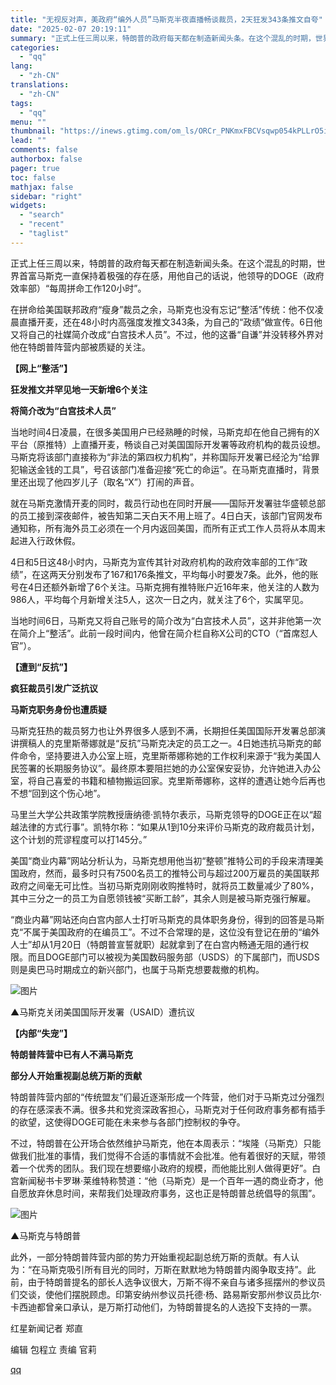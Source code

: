 ```yaml
---
title: "无视反对声，美政府“编外人员”马斯克半夜直播畅谈裁员，2天狂发343条推文自夸"
date: "2025-02-07 20:19:11"
summary: "正式上任三周以来，特朗普的政府每天都在制造新闻头条。在这个混乱的时期，世界首富马斯克一直保持着极强的..."
categories:
  - "qq"
lang:
  - "zh-CN"
translations:
  - "zh-CN"
tags:
  - "qq"
menu: ""
thumbnail: "https://inews.gtimg.com/om_ls/ORCr_PNKmxFBCVsqwp054kPLLrO5iVXq0qq3yrwBcXeCEAA_640360/0"
lead: ""
comments: false
authorbox: false
pager: true
toc: false
mathjax: false
sidebar: "right"
widgets:
  - "search"
  - "recent"
  - "taglist"
---
```


正式上任三周以来，特朗普的政府每天都在制造新闻头条。在这个混乱的时期，世界首富马斯克一直保持着极强的存在感，用他自己的话说，他领导的DOGE（政府效率部）“每周拼命工作120小时”。

在拼命给美国联邦政府“瘦身”裁员之余，马斯克也没有忘记“整活”传统：他不仅凌晨直播开麦，还在48小时内高强度发推文343条，为自己的“政绩”做宣传。6日他又将自己的社媒简介改成“白宫技术人员”。不过，他的这番“自谦”并没转移外界对他在特朗普阵营内部被质疑的关注。

**【网上“整活”】**

**狂发推文并罕见地一天新增6个关注**

**将简介改为“白宫技术人员”**

当地时间4日凌晨，在很多美国用户已经熟睡的时候，马斯克却在他自己拥有的X平台（原推特）上直播开麦，畅谈自己对美国国际开发署等政府机构的裁员设想。马斯克将该部门直接称为“非法的第四权力机构”，并称国际开发署已经沦为“给罪犯输送金钱的工具”，号召该部门准备迎接“死亡的命运”。在马斯克直播时，背景里还出现了他四岁儿子（取名“X”）打闹的声音。

就在马斯克激情开麦的同时，裁员行动也在同时开展——国际开发署驻华盛顿总部的员工接到深夜邮件，被告知第二天白天不用上班了。4日白天，该部门官网发布通知称，所有海外员工必须在一个月内返回美国，而所有正式工作人员将从本周末起进入行政休假。

4日和5日这48小时内，马斯克为宣传其针对政府机构的政府效率部的工作“政绩”，在这两天分别发布了167和176条推文，平均每小时要发7条。此外，他的账号在4日还额外新增了6个关注。马斯克拥有推特账户近16年来，他关注的人数为986人，平均每个月新增关注5人，这次一日之内，就关注了6个，实属罕见。

当地时间6日，马斯克又将自己账号的简介改为“白宫技术人员”，这并非他第一次在简介上“整活”。此前一段时间内，他曾在简介栏自称X公司的CTO（“首席怼人官”）。

**【遭到“反抗”】**

**疯狂裁员引发广泛抗议**

**马斯克职务身份也遭质疑**

马斯克狂热的裁员努力也让外界很多人感到不满，长期担任美国国际开发署总部演讲撰稿人的克里斯蒂娜就是“反抗”马斯克决定的员工之一。4日她违抗马斯克的邮件命令，坚持要进入办公室上班，克里斯蒂娜称她的工作权利来源于“我为美国人民签署的长期服务协议”。最终原本要阻拦她的办公室保安妥协，允许她进入办公室，将自己喜爱的书籍和植物搬运回家。克里斯蒂娜称，这样的遭遇让她今后再也不想“回到这个伤心地”。

马里兰大学公共政策学院教授唐纳德·凯特尔表示，马斯克领导的DOGE正在以“超越法律的方式行事”。凯特尔称：“如果从1到10分来评价马斯克的政府裁员计划，这个计划的荒谬程度可以打145分。”

美国“商业内幕”网站分析认为，马斯克想用他当初“整顿”推特公司的手段来清理美国政府，然而，最多时只有7500名员工的推特公司与超过200万雇员的美国联邦政府之间毫无可比性。当初马斯克刚刚收购推特时，就将员工数量减少了80%，其中三分之一的员工为自愿领钱被“买断工龄”，其余人则是被马斯克强行解雇。

“商业内幕”网站还向白宫内部人士打听马斯克的具体职务身份，得到的回答是马斯克“不属于美国政府的在编员工”。不过不合常理的是，这位没有登记在册的“编外人士”却从1月20日（特朗普宣誓就职）起就拿到了在白宫内畅通无阻的通行权限。而且DOGE部门可以被视为美国数码服务部（USDS）的下属部门，而USDS则是奥巴马时期成立的新兴部门，也属于马斯克想要裁撤的机构。

![图片](https://inews.gtimg.com/om_bt/O0vURPsQz80YbWtUIhR5U0_Jkq5x_VbxUncwZSRXk9R_sAA/1000)

▲马斯克关闭美国国际开发署（USAID）遭抗议

**【内部“失宠”】**

**特朗普阵营中已有人不满马斯克**

**部分人开始重视副总统万斯的贡献**  


特朗普阵营内部的“传统盟友”们最近逐渐形成一个阵营，他们对于马斯克过分强烈的存在感深表不满。很多共和党资深政客担心，马斯克对于任何政府事务都有插手的欲望，这使得DOGE可能在未来参与各部门控制权的争夺。  


不过，特朗普在公开场合依然维护马斯克，他在本周表示：“埃隆（马斯克）只能做我们批准的事情，我们觉得不合适的事情就不会批准。他有着很好的天赋，带领着一个优秀的团队。我们现在想要缩小政府的规模，而他能比别人做得更好”。白宫新闻秘书卡罗琳·莱维特称赞道：“他（马斯克）是一个百年一遇的商业奇才，他自愿放弃休息时间，来帮我们处理政府事务，这也正是特朗普总统倡导的氛围”。

![图片](https://inews.gtimg.com/om_bt/OBtEUmaaLaOAG2UlObU2vR4LPGTfHHLU0GuEiymzB0HHUAA/1000)

▲马斯克与特朗普

此外，一部分特朗普阵营内部的势力开始重视起副总统万斯的贡献。有人认为：“在马斯克吸引所有目光的同时，万斯在默默地为特朗普内阁争取支持”。此前，由于特朗普提名的部长人选争议很大，万斯不得不亲自与诸多摇摆州的参议员们交谈，使他们摆脱顾虑。印第安纳州参议员托德·杨、路易斯安那州参议员比尔·卡西迪都曾亲口承认，是万斯打动他们，为特朗普提名的人选投下支持的一票。

红星新闻记者 郑直

编辑 包程立 责编 官莉

[qq](https://new.qq.com/rain/a/20250207A08EOI00)
